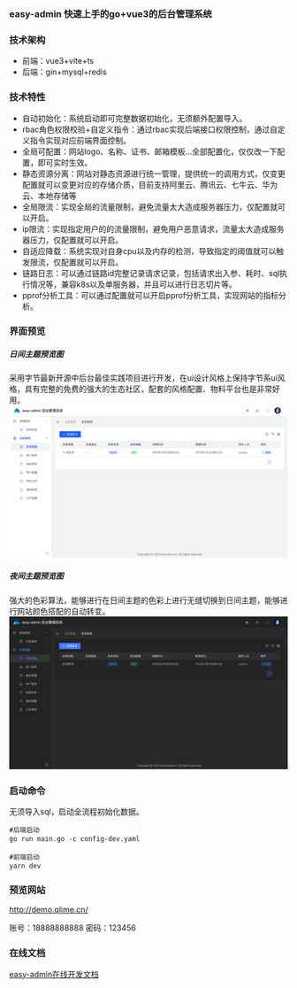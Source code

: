 ### easy-admin 快速上手的go+vue3的后台管理系统


### 技术架构
- 前端：vue3+vite+ts
- 后端：gin+mysql+redis

### 技术特性
- 自动初始化：系统启动即可完整数据初始化，无须额外配置导入。
- rbac角色权限校验+自定义指令：通过rbac实现后端接口权限控制，通过自定义指令实现对应前端界面控制。
- 全局可配置：网站logo、名称、证书、邮箱模板...全部配置化，仅仅改一下配置，即可实时生效。
- 静态资源分离：网站对静态资源进行统一管理，提供统一的调用方式，仅变更配置就可以变更对应的存储介质，目前支持阿里云、腾讯云、七牛云、华为云、本地存储等
- 全局限流：实现全局的流量限制，避免流量太大造成服务器压力，仅配置就可以开启。
- ip限流：实现指定用户的的流量限制，避免用户恶意请求，流量太大造成服务器压力，仅配置就可以开启。
- 自适应降载：系统实现对自身cpu以及内存的检测，导致指定的阈值就可以触发限流，仅配置就可以开启。
- 链路日志：可以通过链路id完整记录请求记录，包括请求出入参、耗时、sql执行情况等，兼容k8s以及单服务器，并且可以进行日志切片等。
- pprof分析工具：可以通过配置就可以开启pprof分析工具，实现网站的指标分析。

### 界面预览
##### 日间主题预览图
采用字节最新开源中后台最佳实践项目进行开发，在ui设计风格上保持字节系ui风格，具有完整的免费的强大的生态社区，配套的风格配置、物料平台也是非常好用。
![日间主题](doc/images/white-menu.png)
##### 夜间主题预览图
强大的色彩算法，能够进行在日间主题的色彩上进行无缝切换到日间主题，能够进行网站颜色搭配的自动转变。
![夜间主题](doc/images/black-menu.png)

### 启动命令
无须导入sql，启动全流程初始化数据。
```
#后端启动
go run main.go -c config-dev.yaml

#前端启动
yarn dev 
```

### 预览网站
http://demo.qlime.cn/

账号：18888888888
密码：123456

### 在线文档

[easy-admin在线开发文档](http://wiki-demo.qlime.cn/)
